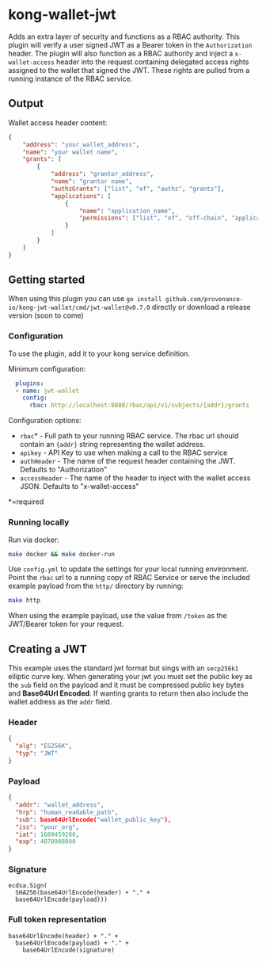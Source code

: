 # kong-wallet-jwt

Adds an extra layer of security and functions as a RBAC authority. 
This plugin will verify a user signed JWT as a Bearer token in the `Authorization` header.
The plugin will also function as a RBAC authority and inject a `x-wallet-access` header into the request containing delegated access rights assigned to the wallet that signed the JWT.
These rights are pulled from a running instance of the RBAC service.

## Output
Wallet access header content:
```json
{
	"address": "your_wallet_address",
	"name": "your wallet name",
	"grants": [
		{
			"address": "grantor_address",
			"name": "grantor name",
			"authzGrants": ["list", "of", "authz", "grants"],
			"applications": [
				{
					"name": "application_name",
					"permissions": ["list", "of", "off-chain", "application", "permissions"]
				}
			]
		}
	]
}
```

## Getting started

When using this plugin you can use `go install github.com/provenance-io/kong-jwt-wallet/cmd/jwt-wallet@v0.7.0` directly or download a release version (soon to come)

### Configuration

To use the plugin, add it to your kong service definition.

Minimum configuration:
```yaml
  plugins:
  - name: jwt-wallet
    config:
      rbac: http://localhost:8888/rbac/api/v1/subjects/{addr}/grants
```

Configuration options:
* `rbac`* - Full path to your running RBAC service. The rbac url should contain an `{addr}` string representing the wallet address.
* `apikey` - API Key to use when making a call to the RBAC service
* `authHeader` - The name of the request header containing the JWT. Defaults to "Authorization"
* `accessHeader` - The name of the header to inject with the wallet access JSON. Defaults to "x-wallet-access"

*=required


### Running locally

Run via docker:
```bash
make docker && make docker-run
```

Use `config.yml` to update the settings for your local running environment.
Point the `rbac` url to a running copy of RBAC Service or serve the included example payload from the `http/` directory by running: 
```bash
make http
```

When using the example payload, use the value from `/token` as the JWT/Bearer token for your request.


## Creating a JWT

This example uses the standard jwt format but sings with an `secp256k1` elliptic curve key. When generating your jwt you must set the public key as the `sub` field on the payload and it must be compressed public key bytes and **Base64Url Encoded**. If wanting grants to return then also include the wallet address as the `addr` field. 

   

### Header

```json
{
  "alg": "ES256K",
  "typ": "JWT"
}
```

### Payload

```json
{
  "addr": "wallet_address",
  "hrp": "human_readable_path",
  "sub": base64UrlEncode("wallet_public_key"),
  "iss": "your_org",
  "iat": 1609459200,
  "exp": 4070908800
}
```

### Signature

```
ecdsa.Sign(
  SHA256(base64UrlEncode(header) + "." +
  base64UrlEncode(payload)))
```

### Full token representation

```
base64UrlEncode(header) + "." +
  base64UrlEncode(payload) + "." +
    base64UrlEncode(signature)
```

